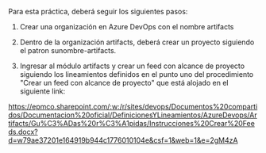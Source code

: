 Para esta práctica, deberá seguir los siguientes pasos:

1. Crear una organización en Azure DevOps con el nombre artifacts

2. Dentro de la organización artifacts, deberá crear un proyecto siguiendo el patron sunombre-artifacts.

3. Ingresar al módulo artifacts y crear un feed con alcance de proyecto siguiendo los lineamientos definidos en el punto uno del procedimiento "Crear un feed con alcance de proyecto" que está alojado en el siguiente link: 

https://epmco.sharepoint.com/:w:/r/sites/devops/Documentos%20compartidos/Documentacion%20oficial/DefinicionesYLineamientos/AzureDevops/Artifacts/Gu%C3%ADas%20r%C3%A1pidas/Instrucciones%20Crear%20Feeds.docx?d=w79ae37201e164919b944c1776010104e&csf=1&web=1&e=2gM4zA

